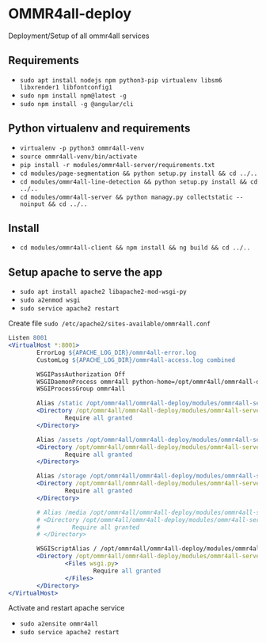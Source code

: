 # OMMR4all-deploy

Deployment/Setup of all ommr4all services

## Requirements
* `sudo apt install nodejs npm python3-pip virtualenv libsm6 libxrender1 libfontconfig1`
* `sudo npm install npm@latest -g`
* `sudo npm install -g @angular/cli`

## Python virtualenv and requirements
* `virtualenv -p python3 ommr4all-venv`
* `source ommr4all-venv/bin/activate`
* `pip install -r modules/ommr4all-server/requirements.txt`
* `cd modules/page-segmentation && python setup.py install && cd ../..`
* `cd modules/ommr4all-line-detection && python setup.py install && cd ../..`
* `cd modules/ommr4all-server && python managy.py collectstatic --noinput && cd ../..`

## Install
* `cd modules/ommr4all-client && npm install && ng build && cd ../..`

## Setup apache to serve the app
* `sudo apt install apache2 libapache2-mod-wsgi-py`
* `sudo a2enmod wsgi`
* `sudo service apache2 restart`

Create file `sudo /etc/apache2/sites-available/ommr4all.conf`
```apache
Listen 8001
<VirtualHost *:8001>
        ErrorLog ${APACHE_LOG_DIR}/ommr4all-error.log
        CustomLog ${APACHE_LOG_DIR}/ommr4all-access.log combined

        WSGIPassAuthorization Off
        WSGIDaemonProcess ommr4all python-home=/opt/ommr4all/ommr4all-deploy/ommr4all-venv python-path=/opt/ommr4all/ommr4all-deploy/modules/ommr4all-server
        WSGIProcessGroup ommr4all

        Alias /static /opt/ommr4all/ommr4all-deploy/modules/ommr4all-server/static
        <Directory /opt/ommr4all/ommr4all-deploy/modules/ommr4all-server/static>
                Require all granted
        </Directory>

        Alias /assets /opt/ommr4all/ommr4all-deploy/modules/ommr4all-server/static/ommr4all-client/assets
        <Directory /opt/ommr4all/ommr4all-deploy/modules/ommr4all-server/static/ommr4all-client/assets>
                Require all granted
        </Directory>

        Alias /storage /opt/ommr4all/ommr4all-deploy/modules/ommr4all-server/storage
        <Directory /opt/ommr4all/ommr4all-deploy/modules/ommr4all-server/storage>
                Require all granted
        </Directory>

        # Alias /media /opt/ommr4all/ommr4all-deploy/modules/ommr4all-server/media
        # <Directory /opt/ommr4all/ommr4all-deploy/modules/ommr4all-server/media>
        #         Require all granted
        # </Directory>

        WSGIScriptAlias / /opt/ommr4all/ommr4all-deploy/modules/ommr4all-server/ommr4all/wsgi.py
        <Directory /opt/ommr4all/ommr4all-deploy/modules/ommr4all-server/ommr4all>
                <Files wsgi.py>
                        Require all granted
                </Files>
        </Directory>
</VirtualHost>
```
Activate and restart apache service
* `sudo a2ensite ommr4all`
* `sudo service apache2 restart`
